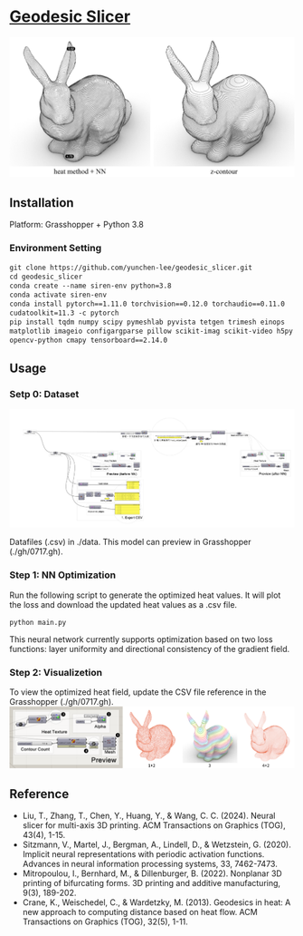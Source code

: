 # [Geodesic Slicer](https://github.com/yunchen-lee/geodesic_slicer)

![](figures/ref4.png)

## Installation

Platform: Grasshopper + Python 3.8

### Environment Setting
```
git clone https://github.com/yunchen-lee/geodesic_slicer.git
cd geodesic_slicer
conda create --name siren-env python=3.8
conda activate siren-env
conda install pytorch==1.11.0 torchvision==0.12.0 torchaudio==0.11.0 cudatoolkit=11.3 -c pytorch
pip install tqdm numpy scipy pymeshlab pyvista tetgen trimesh einops matplotlib imageio configargparse pillow scikit-imag scikit-video h5py opencv-python cmapy tensorboard==2.14.0
```

## Usage

### Setp 0: Dataset

![](figures/ref.png)

Datafiles (.csv) in ./data. This model can preview in Grasshopper (./gh/0717.gh).

### Step 1: NN Optimization
Run the following script to generate the optimized heat values. It will plot the loss and download the updated heat values as a .csv file.
```
python main.py
```
This neural network currently supports optimization based on two loss functions: layer uniformity and directional consistency of the gradient field.

### Step 2: Visualizetion
To view the optimized heat field, update the CSV file reference in the Grasshopper (./gh/0717.gh).
![](figures/ref5.png)


## Reference
+ Liu, T., Zhang, T., Chen, Y., Huang, Y., & Wang, C. C. (2024). Neural slicer for multi-axis 3D printing. ACM Transactions on Graphics (TOG), 43(4), 1-15.
+ Sitzmann, V., Martel, J., Bergman, A., Lindell, D., & Wetzstein, G. (2020). Implicit neural representations with periodic activation functions. Advances in neural information processing systems, 33, 7462-7473.
+ Mitropoulou, I., Bernhard, M., & Dillenburger, B. (2022). Nonplanar 3D printing of bifurcating forms. 3D printing and additive manufacturing, 9(3), 189-202.
+ Crane, K., Weischedel, C., & Wardetzky, M. (2013). Geodesics in heat: A new approach to computing distance based on heat flow. ACM Transactions on Graphics (TOG), 32(5), 1-11.

